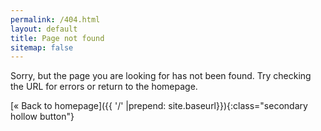 ```yaml
---
permalink: /404.html
layout: default
title: Page not found
sitemap: false
---
```


Sorry, but the page you are looking for has not been found. Try checking the URL for errors or return to the homepage.

[« Back to homepage]({{ '/' |prepend: site.baseurl}}){:class="secondary hollow button"}